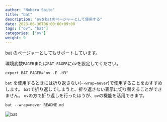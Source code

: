 ```yaml
---
author: "Noboru Saito"
title: "bat"
description: "ovをbatのページャーとして使用する"
date: 2023-06-30T06:00:00+09:00
tags: ["ov", "bat"]
categories: ["ov"]
weight: 9
---
```


[bat](https://github.com/sharkdp/bat) のページャーとしてもサポートしています。

環境変数`PAGER`または`BAT_PAGER`にovを設定してください。

```console
export BAT_PAGER="ov -F -H3"
```

`bat` を使用するときには折り返さない(`--wrap=never`)で使用することをおすすめします。
`bat`で折り返してしまうと、折り返さない表示に切り替えることができません。
`ov`の方で折り返しを行ったほうが、`ov`の機能を活用できます。

```console
bat --wrap=never README.md
```

![bat](/ov/ov-bat.png)
